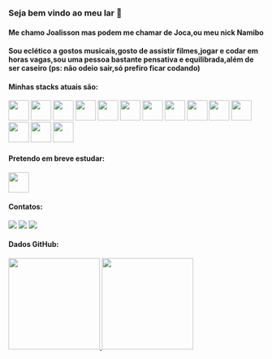 ### Seja bem vindo ao meu lar 👋
#### Me chamo Joalisson mas podem me chamar de Joca,ou meu nick Namibo

#### Sou eclético a gostos musicais,gosto de assistir filmes,jogar e codar em horas vagas,sou uma pessoa bastante pensativa e equilibrada,além de ser caseiro (ps: não odeio sair,só prefiro ficar codando)

#### Minhas stacks atuais são:
<img src="https://cdn.jsdelivr.net/gh/devicons/devicon/icons/html5/html5-plain-wordmark.svg" width="40" height="40"/>          <img src="https://cdn.jsdelivr.net/gh/devicons/devicon/icons/css3/css3-original.svg" width="40" height="40"/>          <img src="https://cdn.jsdelivr.net/gh/devicons/devicon/icons/javascript/javascript-plain.svg" width="40" height="40"/>         <img src="https://cdn.jsdelivr.net/gh/devicons/devicon/icons/sass/sass-original.svg" width="40" height="40"/>         <img src="https://cdn.jsdelivr.net/gh/devicons/devicon/icons/angularjs/angularjs-original.svg" width="40" height="40" />         <img src="https://cdn.jsdelivr.net/gh/devicons/devicon/icons/php/php-original.svg" width="40" height="40"/>        <img src="https://cdn.jsdelivr.net/gh/devicons/devicon/icons/laravel/laravel-original.svg" width="40" height="40"/>         <img src="https://cdn.jsdelivr.net/gh/devicons/devicon/icons/postgresql/postgresql-original-wordmark.svg" width="40" height="40"/>        <img src="https://cdn.jsdelivr.net/gh/devicons/devicon/icons/mysql/mysql-original-wordmark.svg" width="40" height="40"/>         <img src="https://cdn.jsdelivr.net/gh/devicons/devicon@latest/icons/mongodb/mongodb-plain-wordmark.svg" width="40" height="40"/>        <img src="https://cdn.jsdelivr.net/gh/devicons/devicon/icons/java/java-original.svg" width="40" height="40"/>          <img src="https://cdn.jsdelivr.net/gh/devicons/devicon/icons/spring/spring-original.svg" width="40" height="40"/>        <img src="https://cdn.jsdelivr.net/gh/devicons/devicon@latest/icons/nodejs/nodejs-original-wordmark.svg" width="40" height="40" />        <img src="https://cdn.jsdelivr.net/gh/devicons/devicon@latest/icons/nestjs/nestjs-original.svg" width="40" height="40" />
          

#### Pretendo em breve estudar:

<img src="https://cdn.jsdelivr.net/gh/devicons/devicon@latest/icons/cplusplus/cplusplus-original.svg" width="40" height="40"/>
          

#### Contatos:

<div>
<a href="https://instagram.com/j.maia06" target="_blank"><img loading="lazy" src="https://img.shields.io/badge/-Instagram-%23E4405F?style=for-the-badge&logo=instagram&logoColor=white" target="_blank"></a>
<a href = "mailto:namibo654@gmail.com"><img loading="lazy" src="https://img.shields.io/badge/Gmail-D14836?style=for-the-badge&logo=gmail&logoColor=white" target="_blank"></a>
<a href="https://www.linkedin.com/in/joalisson-p-maia-5396b5232" target="_blank"><img loading="lazy" src="https://img.shields.io/badge/-LinkedIn-%230077B5?style=for-the-badge&logo=linkedin&logoColor=white" target="_blank"></a>   
</div>

#### Dados GitHub:
<div>
<a href="https://github.com/Nammibo06">
<img loading="lazy" height="180em" src="https://github-readme-stats.vercel.app/api/top-langs/?username=Namibo06&layout=compact&langs_count=7&theme=dracula"/>
<img loading="lazy" height="180em" src="https://github-readme-stats.vercel.app/api?username=Namibo06&show_icons=true&theme=dracula&include_all_commits=true&count_private=true"/>
</div>
